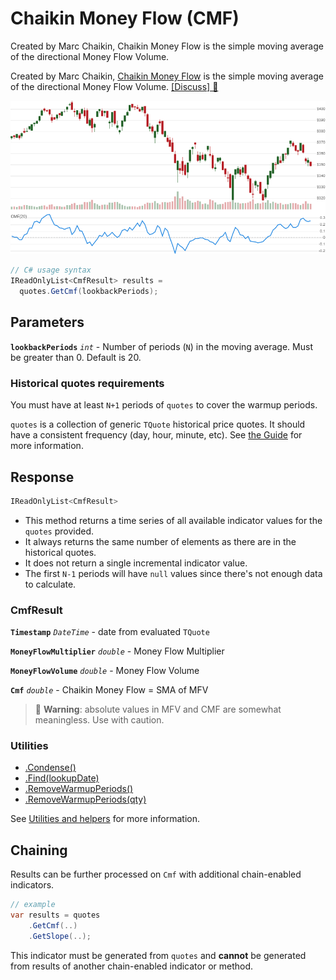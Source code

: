 # Chaikin Money Flow (CMF)

 Created by Marc Chaikin, Chaikin Money Flow is the simple moving average of the directional Money Flow Volume.



Created by Marc Chaikin, [Chaikin Money Flow](https://en.wikipedia.org/wiki/Chaikin_Analytics#Chaikin_Money_Flow) is the simple moving average of the directional Money Flow Volume.
[[Discuss] &#128172;](https://github.com/DaveSkender/Stock.Indicators/discussions/261 "Community discussion about this indicator")

![chart for Cmf](../assets/charts/Cmf.png)

```csharp
// C# usage syntax
IReadOnlyList<CmfResult> results =
  quotes.GetCmf(lookbackPeriods);
```

## Parameters

**`lookbackPeriods`** _`int`_ - Number of periods (`N`) in the moving average.  Must be greater than 0.  Default is 20.

### Historical quotes requirements

You must have at least `N+1` periods of `quotes` to cover the warmup periods.

`quotes` is a collection of generic `TQuote` historical price quotes.  It should have a consistent frequency (day, hour, minute, etc).  See [the Guide](../guide.md#historical-quotes) for more information.

## Response

```csharp
IReadOnlyList<CmfResult>
```

- This method returns a time series of all available indicator values for the `quotes` provided.
- It always returns the same number of elements as there are in the historical quotes.
- It does not return a single incremental indicator value.
- The first `N-1` periods will have `null` values since there's not enough data to calculate.

### CmfResult

**`Timestamp`** _`DateTime`_ - date from evaluated `TQuote`

**`MoneyFlowMultiplier`** _`double`_ - Money Flow Multiplier

**`MoneyFlowVolume`** _`double`_ - Money Flow Volume

**`Cmf`** _`double`_ - Chaikin Money Flow = SMA of MFV

> &#128681; **Warning**: absolute values in MFV and CMF are somewhat meaningless.  Use with caution.

### Utilities

- [.Condense()](../utilities.md#sort-quotes)
- [.Find(lookupDate)](../utilities.md#find-indicator-result)
- [.RemoveWarmupPeriods()](../utilities.md#get-or-exclude-nulls)
- [.RemoveWarmupPeriods(qty)](../utilities.md#get-or-exclude-nulls)

See [Utilities and helpers](../utilities.md#utilities-for-indicator-results) for more information.

## Chaining

Results can be further processed on `Cmf` with additional chain-enabled indicators.

```csharp
// example
var results = quotes
    .GetCmf(..)
    .GetSlope(..);
```

This indicator must be generated from `quotes` and **cannot** be generated from results of another chain-enabled indicator or method.
